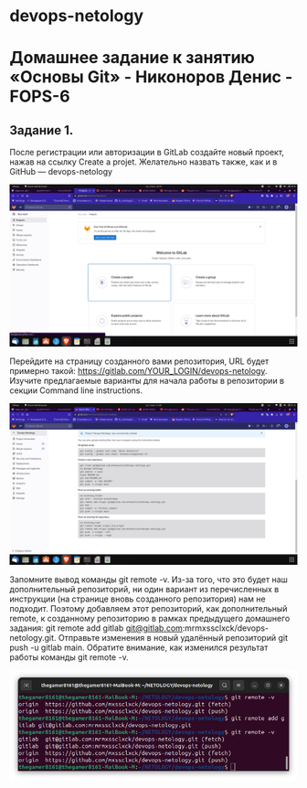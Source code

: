 # devops-netology
# Домашнее задание к занятию «Основы Git» - Никоноров Денис - FOPS-6

## Задание 1.

После регистрации или авторизации в GitLab создайте новый проект, нажав на ссылку Create a projet. 
Желательно назвать также, как и в GitHub — devops-netology

![alt text](img/1.png)

Перейдите на страницу созданного вами репозитория, URL будет примерно такой: https://gitlab.com/YOUR_LOGIN/devops-netology.
Изучите предлагаемые варианты для начала работы в репозитории в секции Command line instructions.

![alt text](img/2.png)

Запомните вывод команды git remote -v.
Из-за того, что это будет наш дополнительный репозиторий,
ни один вариант из перечисленных в инструкции (на странице вновь созданного репозитория) нам не подходит.
Поэтому добавляем этот репозиторий, как дополнительный remote,
к созданному репозиторию в рамках предыдущего домашнего задания:
 git remote add gitlab git@gitlab.com:mrmxssclxck/devops-netology.git.
Отправьте изменения в новый удалённый репозиторий git push -u gitlab main.
Обратите внимание, как изменился результат работы команды git remote -v.

![alt text](img/3.png)
